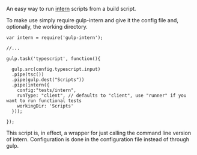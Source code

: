 An easy way to run [intern](https://theintern.github.io/) scripts from a build script.


To make use simply require gulp-intern and give it the config file and, optionally, the working directory.
```
var intern = require('gulp-intern');

//...

gulp.task('typescript', function(){

  gulp.src(config.typescript.input)
  .pipe(tsc())
  .pipe(gulp.dest("Scripts"))
  .pipe(intern({
    config:"tests/intern",
    runType: "client", // defaults to "client", use "runner" if you want to run functional tests
    workingDir: 'Scripts'
  }));

});

```

This script is, in effect, a wrapper for just calling the command line version of intern. Configuration is done in the configuration file instead of through gulp. 
